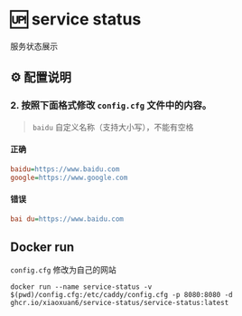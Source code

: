 # 🆙 service status

服务状态展示

## ⚙️ 配置说明

### 2. 按照下面格式修改 `config.cfg` 文件中的内容。

> `baidu` 自定义名称（支持大小写），不能有空格

#### 正确

```cfg
baidu=https://www.baidu.com
google=https://www.google.com
```

#### 错误

```cfg
bai du=https://www.baidu.com
```

## Docker run

`config.cfg` 修改为自己的网站

```docker
docker run --name service-status -v $(pwd)/config.cfg:/etc/caddy/config.cfg -p 8080:8080 -d ghcr.io/xiaoxuan6/service-status/service-status:latest
```
